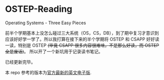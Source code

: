# OSTEP-Reading

Operating Systems - Three Easy Pieces

前半个学期基本上没怎么碰过三大系统（OS，CS，DB），到了期中复习才意识到应该好好学一学了。所以我打算在接下来的半个学期将 OSTEP 和 CSAPP 好好读一读，特别是 OSTEP
~~(毕竟 CSAPP 很多内容很难啃，不是那么好读，而 OSTEP 全是废话)~~。
所以开了一个新坑用于记录读书笔记。

已经更新完毕。

本 repo 参考的版本为[官方最新的英文电子版](https://pages.cs.wisc.edu/~remzi/OSTEP/#book-chapters).
